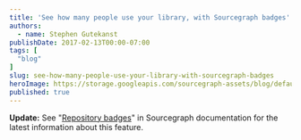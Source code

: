 ```yaml
---
title: 'See how many people use your library, with Sourcegraph badges'
authors:
  - name: Stephen Gutekanst
publishDate: 2017-02-13T00:00-07:00
tags: [
  "blog"
]
slug: see-how-many-people-use-your-library-with-sourcegraph-badges
heroImage: https://storage.googleapis.com/sourcegraph-assets/blog/default_hero_social.png
published: true
---
```


**Update:** See "[Repository badges](https://docs.sourcegraph.com/getting-started/personalization/badges)" in Sourcegraph documentation for the latest information about this feature.
